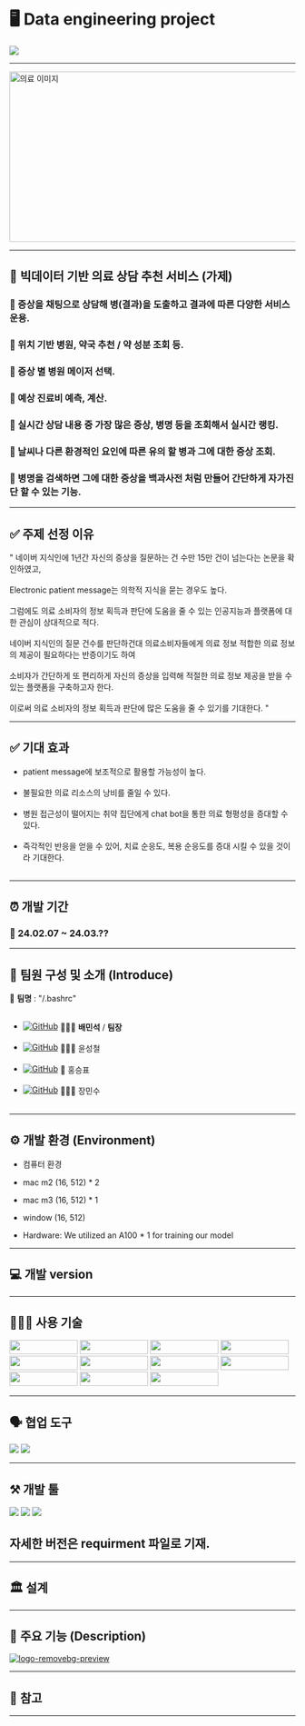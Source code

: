 # 🖥️ Data engineering project  
<a href="https://hits.seeyoufarm.com"><img src="https://hits.seeyoufarm.com/api/count/incr/badge.svg?url=https%3A%2F%2Fgithub.com%2Fjms0522%2FMedical-project%2Fblob%2Fmain%2FREADME.md&count_bg=%2379C83D&title_bg=%23555555&icon=&icon_color=%23E7E7E7&title=hits&edge_flat=false"/></a>

---

<img src="https://images.squarespace-cdn.com/content/v1/59c742a690bade1b59209951/1506436861628-9OKUIE0Y1C8SDLAX62EQ/steth+2.jpg" alt="의료 이미지" width="600" height="300">

---

## 📕 빅데이터 기반 의료 상담 추천 서비스 (가제)

### 📗 증상을 채팅으로 상담해 병(결과)을 도출하고 결과에 따른 다양한 서비스 운용.
### 📗 위치 기반 병원, 약국 추천 / 약 성분 조회 등.
### 📗 증상 별 병원 메이저 선택. 
### 📗 예상 진료비 예측, 계산.
### 📗 실시간 상담 내용 중 가장 많은 증상, 병명 등을 조회해서 실시간 랭킹.
### 📗 날씨나 다른 환경적인 요인에 따른 유의 할 병과 그에 대한 증상 조회.
### 📗 병명을 검색하면 그에 대한 증상을 백과사전 처럼 만들어 간단하게 자가진단 할 수 있는 기능.

-------------------------


## ✅ 주제 선정 이유

" 네이버 지식인에 1년간 자신의 증상을 질문하는 건 수만 15만 건이 넘는다는 논문을 확인하였고, 
<br><br>
Electronic patient message는 의학적 지식을 묻는 경우도 높다.
<br><br>
그럼에도 의료 소비자의 정보 획득과 판단에 도움을 줄 수 있는 인공지능과 플랫폼에 대한 관심이 상대적으로 적다.
<br><br>
네이버 지식인의 질문 건수를 판단하건대 의료소비자들에게 의료 정보 적합한 의료 정보의 제공이 필요하다는 반증이기도 하여
<br><br>
소비자가 간단하게 또 편리하게 자신의 증상을 입력해 적절한 의료 정보 제공을 받을 수 있는 플랫폼을 구축하고자 한다.
<br><br>
이로써 의료 소비자의 정보 획득과 판단에 많은 도움을 줄 수 있기를 기대한다. " 

----
## ✅ 기대 효과

- patient message에 보조적으로 활용할 가능성이 높다.
  <br><br>
- 불필요한 의료 리소스의 낭비를 줄일 수 있다.
  <br><br>
- 병원 접근성이 떨어지는 취약 집단에게 chat bot을 통한 의료 형평성을 증대할 수 있다.
  <br><br>
- 즉각적인 반응을 얻을 수 있어, 치료 순응도, 복용 순응도를 증대 시킬 수 있을 것이라 기대한다.
  <br><br>

--------------------------
## ⏰ 개발 기간
### 📅 24.02.07 ~ 24.03.??

--------------------------
## 👥 **팀원** 구성 및 소개 (Introduce)

👭 **팀명** : "/.bashrc"
<br><br>
- [![GitHub](https://img.shields.io/badge/github-181717?style=for-the-badge&logo=github&logoColor=white)](https://github.com/minseok1994) <span style="vertical-align: middle;"> 🤷🏻‍♂️ **배민석** / **팀장**</span>
<br><br>
- [![GitHub](https://img.shields.io/badge/github-181717?style=for-the-badge&logo=github&logoColor=white)](https://github.com/cheol2Y) <span style="vertical-align: middle;"> 💁🏻‍♂️ 윤성철 </span>
<br><br>
- [![GitHub](https://img.shields.io/badge/github-181717?style=for-the-badge&logo=github&logoColor=white)](https://github.com/stfano) <span style="vertical-align: middle;"> 🍺 홍승표  </span>
<br><br>
- [![GitHub](https://img.shields.io/badge/github-181717?style=for-the-badge&logo=github&logoColor=white)](https://github.com/jms0522) <span style="vertical-align: middle;"> 💇🏻‍♂️ 장민수 </span>
<br><br>
-------------------------
## ⚙️ 개발 환경 (Environment)

- 컴퓨터 환경
- mac m2 (16, 512) * 2
- mac m3 (16, 512) * 1
- window (16, 512)

- Hardware: We utilized an A100 * 1 for training our model


-------------------------
## 💻 개발 version
---------------------------
## 👨🏻‍💻 사용 기술 

<img src="https://img.shields.io/badge/amazonec2-FF9900?style=flat-square&logo=amazonec2&logoColor=white" width="120" height="25">
<img src="https://img.shields.io/badge/apachehadoop-66CCFF?style=for-the-badge&logo=apachehadoop&logoColor=white" width="120" height="25">
<img src="https://img.shields.io/badge/apachespark-E25A1C?style=for-the-badge&logo=apachespark&logoColor=white" width="120" height="25">
<img src="https://img.shields.io/badge/apachehive-FDEE21?style=flat-square&logo=apachehive&logoColor=white" width="120" height="25">
<img src="https://img.shields.io/badge/apacheairflow-017CEE?style=flat-square&logo=apacheairflow&logoColor=white" width="120" height="25">
<img src="https://img.shields.io/badge/linux-FCC624?style=for-the-badge&logo=linux&logoColor=black" width="120" height="25">
<img src="https://img.shields.io/badge/html5-E34F26?style=flat-square&logo=html5&logoColor=white" width="120" height="25">
<img src="https://img.shields.io/badge/css-1572B6?style=flat-square&logo=css3&logoColor=white" width="120" height="25">
<img src="https://img.shields.io/badge/javascript-F7DF1E?style=flat-square&logo=javascript&logoColor=white" width="120" height="25">
<img src="https://img.shields.io/badge/docker-2496ED?style=flat-square&logo=docker&logoColor=white" width="120" height="25">
<img src="https://img.shields.io/badge/django-092E20?style=flat-square&logo=django&logoColor=white" width="120" height="25">

-------

## 🗣️ 협업 도구

<img src="https://img.shields.io/badge/slack-4A154B?style=flat-square&logo=slack&logoColor=white">
<img src="https://img.shields.io/badge/git-F05032?style=flat-square&logo=git&logoColor=white">

------

## ⚒️ 개발 툴
<img src="https://img.shields.io/badge/visualstudiocode-007ACC?style=flat-square&logo=visualstudiocode&logoColor=white">
<img src="https://img.shields.io/badge/openzeppelin-4E5EE4?style=flat-square&logo=openzeppelin&logoColor=white">
<img src="https://img.shields.io/badge/jupyter-F37626?style=flat-square&logo=jupyter&logoColor=white">

## 자세한 버전은 requirment 파일로 기재.

---------------------------

## 🏛️ 설계

---------------------------

## 📌 주요 기능 (Description)

[![logo-removebg-preview](https://i.ibb.co/fCGgB5X/logo-removebg-preview.png)](https://imgbb.com/)




---------------------------
## 🔗 참고 


---------------------------




